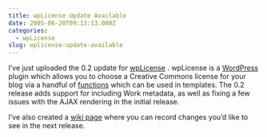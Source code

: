 ```yaml
---
title: wpLicense Update Available
date: 2005-06-20T09:13:13.000Z
categories:
  - wpLicense
slug: wplicense-update-available
---
```

I’ve just uploaded the 0.2 update for [wpLicense][1] . wpLicense is a [WordPress][2]  plugin which allows you to choose a Creative Commons license for your blog via a handful of [functions][3]  which can be used in templates. The 0.2 release adds support for including Work metadata, as well as fixing a few issues with the <span class="caps">AJAX</span> rendering in the initial release.

I’ve also created a [wiki page][4]  where you can record changes you’d like to see in the next release.



 [1]: /projects/wplicense
 [2]: http://wordpress.org
 [3]: http://yergler.net/projects/wplicense/wplicense-function-reference/
 [4]: http://yergler.net/wiki/ynet/show/wpLicense+notes
